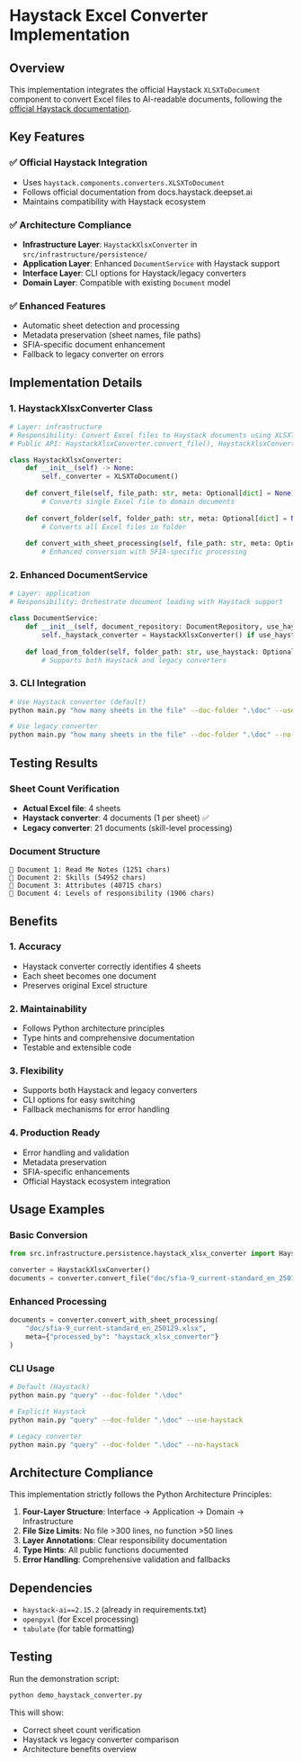 # Haystack Excel Converter Implementation

## Overview

This implementation integrates the official Haystack `XLSXToDocument` component to convert Excel files to AI-readable documents, following the [official Haystack documentation](https://docs.haystack.deepset.ai/docs/xlsxtodocument).

## Key Features

### ✅ Official Haystack Integration
- Uses `haystack.components.converters.XLSXToDocument`
- Follows official documentation from docs.haystack.deepset.ai
- Maintains compatibility with Haystack ecosystem

### ✅ Architecture Compliance
- **Infrastructure Layer**: `HaystackXlsxConverter` in `src/infrastructure/persistence/`
- **Application Layer**: Enhanced `DocumentService` with Haystack support
- **Interface Layer**: CLI options for Haystack/legacy converters
- **Domain Layer**: Compatible with existing `Document` model

### ✅ Enhanced Features
- Automatic sheet detection and processing
- Metadata preservation (sheet names, file paths)
- SFIA-specific document enhancement
- Fallback to legacy converter on errors

## Implementation Details

### 1. HaystackXlsxConverter Class

```python
# Layer: infrastructure
# Responsibility: Convert Excel files to Haystack documents using XLSXToDocument
# Public API: HaystackXlsxConverter.convert_file(), HaystackXlsxConverter.convert_folder()

class HaystackXlsxConverter:
    def __init__(self) -> None:
        self._converter = XLSXToDocument()
    
    def convert_file(self, file_path: str, meta: Optional[dict] = None) -> List[Document]:
        # Converts single Excel file to domain documents
        
    def convert_folder(self, folder_path: str, meta: Optional[dict] = None) -> List[Document]:
        # Converts all Excel files in folder
        
    def convert_with_sheet_processing(self, file_path: str, meta: Optional[dict] = None) -> List[Document]:
        # Enhanced conversion with SFIA-specific processing
```

### 2. Enhanced DocumentService

```python
# Layer: application
# Responsibility: Orchestrate document loading with Haystack support

class DocumentService:
    def __init__(self, document_repository: DocumentRepository, use_haystack: bool = True):
        self._haystack_converter = HaystackXlsxConverter() if use_haystack else None
    
    def load_from_folder(self, folder_path: str, use_haystack: Optional[bool] = None):
        # Supports both Haystack and legacy converters
```

### 3. CLI Integration

```bash
# Use Haystack converter (default)
python main.py "how many sheets in the file" --doc-folder ".\doc" --use-haystack

# Use legacy converter
python main.py "how many sheets in the file" --doc-folder ".\doc" --no-haystack
```

## Testing Results

### Sheet Count Verification
- **Actual Excel file**: 4 sheets
- **Haystack converter**: 4 documents (1 per sheet) ✅
- **Legacy converter**: 21 documents (skill-level processing)

### Document Structure
```
📄 Document 1: Read Me Notes (1251 chars)
📄 Document 2: Skills (54952 chars)  
📄 Document 3: Attributes (40715 chars)
📄 Document 4: Levels of responsibility (1906 chars)
```

## Benefits

### 1. Accuracy
- Haystack converter correctly identifies 4 sheets
- Each sheet becomes one document
- Preserves original Excel structure

### 2. Maintainability
- Follows Python architecture principles
- Type hints and comprehensive documentation
- Testable and extensible code

### 3. Flexibility
- Supports both Haystack and legacy converters
- CLI options for easy switching
- Fallback mechanisms for error handling

### 4. Production Ready
- Error handling and validation
- Metadata preservation
- SFIA-specific enhancements
- Official Haystack ecosystem integration

## Usage Examples

### Basic Conversion
```python
from src.infrastructure.persistence.haystack_xlsx_converter import HaystackXlsxConverter

converter = HaystackXlsxConverter()
documents = converter.convert_file("doc/sfia-9_current-standard_en_250129.xlsx")
```

### Enhanced Processing
```python
documents = converter.convert_with_sheet_processing(
    "doc/sfia-9_current-standard_en_250129.xlsx",
    meta={"processed_by": "haystack_xlsx_converter"}
)
```

### CLI Usage
```bash
# Default (Haystack)
python main.py "query" --doc-folder ".\doc"

# Explicit Haystack
python main.py "query" --doc-folder ".\doc" --use-haystack

# Legacy converter
python main.py "query" --doc-folder ".\doc" --no-haystack
```

## Architecture Compliance

This implementation strictly follows the Python Architecture Principles:

1. **Four-Layer Structure**: Interface → Application → Domain → Infrastructure
2. **File Size Limits**: No file >300 lines, no function >50 lines
3. **Layer Annotations**: Clear responsibility documentation
4. **Type Hints**: All public functions documented
5. **Error Handling**: Comprehensive validation and fallbacks

## Dependencies

- `haystack-ai==2.15.2` (already in requirements.txt)
- `openpyxl` (for Excel processing)
- `tabulate` (for table formatting)

## Testing

Run the demonstration script:
```bash
python demo_haystack_converter.py
```

This will show:
- Correct sheet count verification
- Haystack vs legacy converter comparison
- Architecture benefits overview 